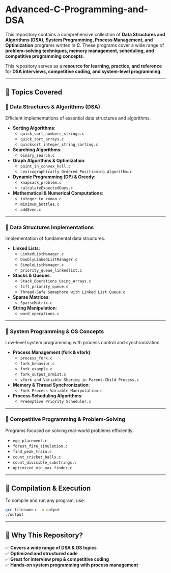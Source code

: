 # **Advanced-C-Programming-and-DSA**
This repository contains a comprehensive collection of **Data Structures and Algorithms (DSA), System Programming, Process Management, and Optimization** programs written in **C**. These programs cover a wide range of **problem-solving techniques, memory management, scheduling, and competitive programming concepts**.

This repository serves as a **resource for learning, practice, and reference** for **DSA interviews, competitive coding, and system-level programming**.

---

## **🚀 Topics Covered**

### **📌 Data Structures & Algorithms (DSA)**
Efficient implementations of essential data structures and algorithms.
- **Sorting Algorithms**:  
  - `quick_sort_numbers_strings.c`  
  - `quick_sort_arrays.c`  
  - `quicksort_integer_string_sorting.c`  
- **Searching Algorithms**:  
  - `binary_search.c`  
- **Graph Algorithms & Optimization**:  
  - `point_in_convex_hull.c`  
  - `Lexicographically Ordered Positioning Algorithm.c`  
- **Dynamic Programming (DP) & Greedy**:  
  - `knapsack_problem.c`  
  - `calculateExpectedDays.c`  
- **Mathematical & Numerical Computations**:  
  - `integer_to_roman.c`  
  - `minimum_bottles.c`  
  - `oddEven.c`  

---

### **📌 Data Structures Implementations**
Implementation of fundamental data structures.
- **Linked Lists**:  
  - `LinkedListManager.c`  
  - `DoublyLinkedListManager.c`  
  - `SimpleListManager.c`  
  - `priority_queue_linkedlist.c`  
- **Stacks & Queues**:  
  - `Stack_Operations_Using_Arrays.c`  
  - `lift_priority_queue.c`  
  - `Thread-Safe Semaphore with Linked List Queue.c`  
- **Sparse Matrices**:  
  - `SparseMatrix.c`  
- **String Manipulation**:  
  - `word_operations.c`  

---

### **📌 System Programming & OS Concepts**
Low-level system programming with process control and synchronization.
- **Process Management (fork & vfork)**:  
  - `process_fork.c`  
  - `fork_behavior.c`  
  - `fork_example.c`  
  - `fork_output_srmist.c`  
  - `vfork and Variable Sharing in Parent-Child Process.c`  
- **Memory & Thread Synchronization**:  
  - `Fork Process Variable Manipulation.c`  
- **Process Scheduling Algorithms**:  
  - `Preemptive Priority Scheduler.c`  

---

### **📌 Competitive Programming & Problem-Solving**
Programs focused on solving real-world problems efficiently.
- `egg_placement.c`  
- `forest_fire_simulation.c`  
- `find_peak_train.c`  
- `count_cricket_balls.c`  
- `count_divisible_substrings.c`  
- `optimized_min_max_finder.c`  

---

## **🔧 Compilation & Execution**
To compile and run any program, use:
```sh
gcc filename.c -o output
./output
```

---

## **🎯 Why This Repository?**
✅ **Covers a wide range of DSA & OS topics**  
✅ **Optimized and structured code**  
✅ **Great for interview prep & competitive coding**  
✅ **Hands-on system programming with process management**  

